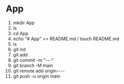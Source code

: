 # App
1. mkdir App
2. ls
3. cd App
4. echo "# App" >> README.md / touch README.md
5. ls 
6. git init
7. git add .
8. git commit -m "---"
9. git branch -M main
10. git remote  add origin----
11. git push -u origin main 
